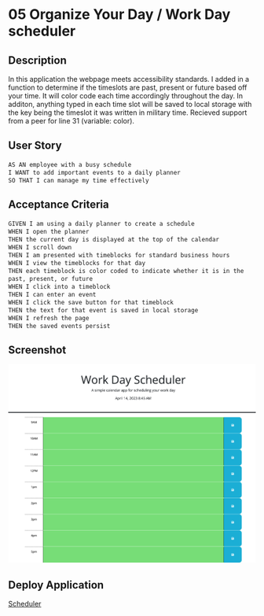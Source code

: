 # 05 Organize Your Day / Work Day scheduler 

## Description
In this application the webpage meets accessibility standards. I added in a function to determine if the timeslots are past, present or future based off your time. It will color code each time accordingly throughout the day. In additon, anything typed in each time slot will be saved to local storage with the key being the timeslot it was written in military time. Recieved support from a peer for line 31 (variable: color).


## User Story

```
AS AN employee with a busy schedule
I WANT to add important events to a daily planner
SO THAT I can manage my time effectively
```

## Acceptance Criteria

```
GIVEN I am using a daily planner to create a schedule
WHEN I open the planner
THEN the current day is displayed at the top of the calendar
WHEN I scroll down
THEN I am presented with timeblocks for standard business hours
WHEN I view the timeblocks for that day
THEN each timeblock is color coded to indicate whether it is in the past, present, or future
WHEN I click into a timeblock
THEN I can enter an event
WHEN I click the save button for that timeblock
THEN the text for that event is saved in local storage
WHEN I refresh the page
THEN the saved events persist
```



## Screenshot

![A user clicks on slots on the color-coded calendar and edits the events.](./Assets/jjennifer.github.io_Time-Management-Work-Day-Scheduler-APIs_.png)

## Deploy Application

[Scheduler](https://jjennifer.github.io/Time-Management-Work-Day-Scheduler-APIs/)